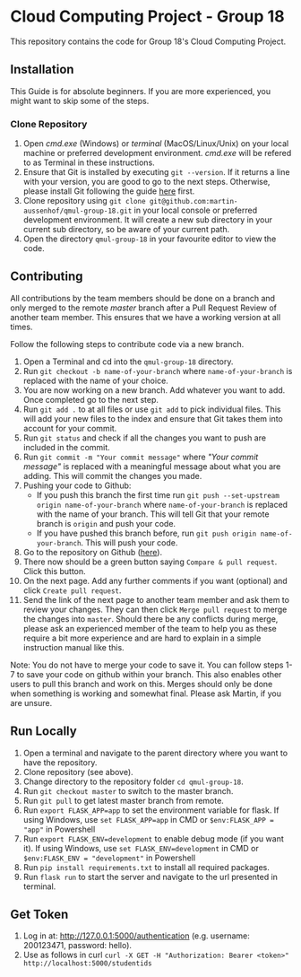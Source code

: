 # Cloud Computing Project - Group 18

This repository contains the code for Group 18's Cloud Computing Project.

## Installation

This Guide is for absolute beginners. If you are more experienced, you might want to skip some of the steps.

### Clone Repository

1. Open _cmd.exe_ (Windows) or _terminal_ (MacOS/Linux/Unix) on your local machine or preferred development environment. _cmd.exe_ will be refered to as Terminal in these instructions.
2. Ensure that Git is installed by executing `git --version`. If it returns a line with your version, you are good to go to the next steps. Otherwise, please install Git following the guide [here](https://git-scm.com/book/en/v2/Getting-Started-Installing-Git) first.
3. Clone repository using `git clone git@github.com:martin-aussenhof/qmul-group-18.git` in your local console or preferred development environment. It will create a new sub directory in your current sub directory, so be aware of your current path.
4. Open the directory `qmul-group-18` in your favourite editor to view the code.

## Contributing

All contributions by the team members should be done on a branch and only merged to the remote _master_ branch after a Pull Request Review of another team member. This ensures that we have a working version at all times.

Follow the following steps to contribute code via a new branch.

1. Open a Terminal and cd into the `qmul-group-18` directory.
2. Run `git checkout -b name-of-your-branch` where `name-of-your-branch` is replaced with the name of your choice.
3. You are now working on a new branch. Add whatever you want to add. Once completed go to the next step.
4. Run `git add .` to at all files or use `git add` to pick individual files. This will add your new files to the index and ensure that Git takes them into account for your commit.
5. Run `git status` and check if all the changes you want to push are included in the commit.
6. Run `git commit -m "Your commit message"` where _"Your commit message"_ is replaced with a meaningful message about what you are adding. This will commit the changes you made.
7. Pushing your code to Github:
   - If you push this branch the first time run `git push --set-upstream origin name-of-your-branch` where `name-of-your-branch` is replaced with the name of your branch. This will tell Git that your remote branch is `origin` and push your code.
   - If you have pushed this branch before, run `git push origin name-of-your-branch`. This will push your code.
8. Go to the repository on Github ([here](https://github.com/martin-aussenhof/qmul-group-18)).
9. There now should be a green button saying `Compare & pull request`. Click this button.
10. On the next page. Add any further comments if you want (optional) and click `Create pull request`.
11. Send the link of the next page to another team member and ask them to review your changes. They can then click `Merge pull request` to merge the changes into `master`. Should there be any conflicts during merge, please ask an experienced member of the team to help you as these require a bit more experience and are hard to explain in a simple instruction manual like this.

Note: You do not have to merge your code to save it. You can follow steps 1-7 to save your code on github within your branch. This also enables other users to pull this branch and work on this. Merges should only be done when something is working and somewhat final. Please ask Martin, if you are unsure.

## Run Locally

1. Open a terminal and navigate to the parent directory where you want to have the repository.
1. Clone repository (see above).
1. Change directory to the repository folder `cd qmul-group-18`.
1. Run `git checkout master` to switch to the master branch.
1. Run `git pull` to get latest master branch from remote.
1. Run `export FLASK_APP=app` to set the environment variable for flask. If using Windows, use `set FLASK_APP=app` in CMD or `$env:FLASK_APP = "app"` in Powershell
1. Run `export FLASK_ENV=development` to enable debug mode (if you want it). If using Windows, use `set FLASK_ENV=development` in CMD or `$env:FLASK_ENV = "development"` in Powershell
1. Run `pip install requirements.txt` to install all required packages.
1. Run `flask run` to start the server and navigate to the url presented in terminal.

## Get Token

1. Log in at: http://127.0.0.1:5000/authentication (e.g. username: 200123471, password: hello).
2. Use as follows in curl `curl -X GET -H "Authorization: Bearer <token>" http://localhost:5000/studentids`
